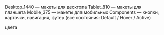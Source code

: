 Desktop_1440 — макеты для десктопа
Tablet_810 — макеты для планшета
Mobile_375 — макеты для мобильных
Components — кнопки, карточки, навигация, футер (все состояния: Default / Hover / Active)

цвета 

